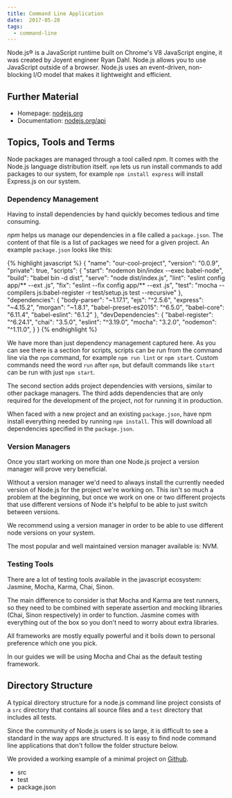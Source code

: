 ```yaml
---
title: Command Line Application
date:  2017-05-28
tags:
  - command-line
---
```


Node.js® is a JavaScript runtime built on Chrome's V8 JavaScript engine, it was created by Joyent engineer Ryan Dahl.
Node.js allows you to use JavaScript outside of a browser.
Node.js uses an event-driven, non-blocking I/O model that makes it lightweight and efficient.


## Further Material

- Homepage: [nodejs.org](https://nodejs.org/)
- Documentation: [nodejs.org/api](https://nodejs.org/api)


## Topics, Tools and Terms

Node packages are managed through a tool called _npm_. It comes with the Node.js language distribution itself.
`npm` lets us run install commands to add packages to our system, for example `npm install express` will install Express.js on our system.


### Dependency Management

Having to install dependencies by hand quickly becomes tedious and time consuming.

_npm_ helps us manage our dependencies in a file called a `package.json`.
The content of that file is a list of packages we need for a given project.
An example `package.json` looks like this:

{% highlight javascript %}
{
  "name": "our-cool-project",
  "version": "0.0.9",
  "private": true,
  "scripts": {
    "start": "nodemon bin/index --exec babel-node",
    "build": "babel bin -d dist",
    "serve": "node dist/index.js",
    "lint": "eslint config app/** --ext .js",
    "fix": "eslint --fix config app/** --ext .js",
    "test": "mocha --compilers js:babel-register -r test/setup.js test --recursive"
  },
  "dependencies": {
    "body-parser": "~1.17.1",
    "ejs": "^2.5.6",
    "express": "~4.15.2",
    "morgan": "~1.8.1",
    "babel-preset-es2015": "^6.5.0",
    "babel-core": "6.11.4",
    "babel-eslint": "6.1.2"
  },
  "devDependencies": {
    "babel-register": "^6.24.1",
    "chai": "3.5.0",
    "eslint": "^3.19.0",
    "mocha": "3.2.0",
    "nodemon": "^1.11.0",
  }
}
{% endhighlight %}

We have more than just dependency management captured here.
As you can see there is a section for scripts, scripts can be run from the command line via the `npm` command, for example `npm run lint` or `npm start`.
Custom commands need the word `run` after `npm`, but default commands like `start` can be run with just `npm start`.

The second section adds project dependencies with versions, similar to other package managers.
The third adds dependencies that are only required for the development of the project, not for running it in production.

When faced with a new project and an existing `package.json`, have npm install everything needed by running `npm install`.
This will download all dependencies specified in the `package.json`.


### Version Managers

Once you start working on more than one Node.js project a version manager will prove very beneficial.

Without a version manager we'd need to always install the currently needed version of Node.js for the project we're working on.
This isn't so much a problem at the beginning, but once we work on one or two different projects that use different versions of Node it's helpful to be able to just switch between versions.

We recommend using a version manager in order to be able to use different node versions on your system.

The most popular and well maintained version manager available is: NVM.


### Testing Tools

There are a lot of testing tools available in the javascript ecosystem: Jasmine, Mocha, Karma, Chai, Sinon.

The main difference to consider is that Mocha and Karma are test runners, so they need to be combined with seperate assertion and mocking libraries (Chai, Sinon respectively) in order to function.
Jasmine comes with everything out of the box so you don't need to worry about extra libraries.

All frameworks are mostly equally powerful and it boils down to personal preference which one you pick.

In our guides we will be using Mocha and Chai as the default testing framework.


## Directory Structure

A typical directory structure for a node.js command line project consists of a `src` directory that contains all source files and a `test` directory that includes all tests.

Since the community of Node.js users is so large, it is difficult to see a standard in the way apps are structured.
It is easy to find node command line applications that don't follow the folder structure below.

We provided a working example of a minimal project on [Github](https://github.com/vanilla-project/node-command-line).

<ul class="directory-structure">
  <li class="directory">src</li>
  <li class="directory">test</li>
  <li class="json file">package.json</li>
</ul>


